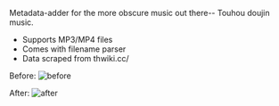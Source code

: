 Metadata-adder for the more obscure music out there-- Touhou doujin music.
* Supports MP3/MP4 files
* Comes with filename parser
* Data scraped from thwiki.cc/

Before:
![before](https://cdn.discordapp.com/attachments/542421388343115786/662218458397671434/before.JPG)

After:
![after](https://cdn.discordapp.com/attachments/542421388343115786/662218455574904852/after2.JPG)
